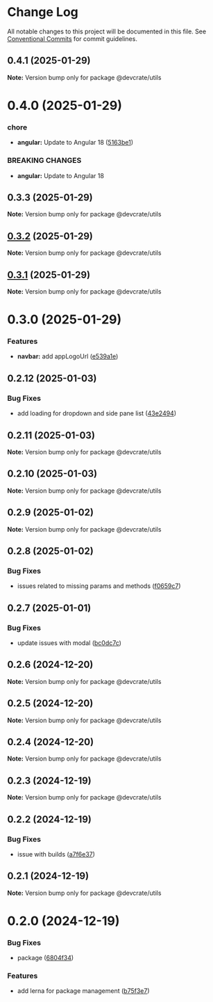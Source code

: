 # Change Log

All notable changes to this project will be documented in this file.
See [Conventional Commits](https://conventionalcommits.org) for commit guidelines.

## 0.4.1 (2025-01-29)

**Note:** Version bump only for package @devcrate/utils





# 0.4.0 (2025-01-29)


### chore

* **angular:** Update to Angular 18 ([5163be1](https://github.com/danda-panda-bytes/devcrate/commit/5163be1f7d07149b2b3e5e3cdbafc87817795416))


### BREAKING CHANGES

* **angular:** Update to Angular 18





## 0.3.3 (2025-01-29)

**Note:** Version bump only for package @devcrate/utils





## [0.3.2](https://github.com/danda-panda-bytes/devcrate/compare/@devcrate/utils@0.3.1...@devcrate/utils@0.3.2) (2025-01-29)

**Note:** Version bump only for package @devcrate/utils





## [0.3.1](https://github.com/danda-panda-bytes/devcrate/compare/@devcrate/utils@0.3.0...@devcrate/utils@0.3.1) (2025-01-29)

**Note:** Version bump only for package @devcrate/utils





# 0.3.0 (2025-01-29)


### Features

* **navbar:** add appLogoUrl ([e539a1e](https://github.com/danda-panda-bytes/devcrate/commit/e539a1e1a244025abeea21a1690f623fae69f888))





## 0.2.12 (2025-01-03)


### Bug Fixes

* add loading for dropdown and side pane list ([43e2494](https://github.com/danda-panda-bytes/devcrate/commit/43e249459089f49291c52ca64481b8f37d1aee74))





## 0.2.11 (2025-01-03)

**Note:** Version bump only for package @devcrate/utils





## 0.2.10 (2025-01-03)

**Note:** Version bump only for package @devcrate/utils





## 0.2.9 (2025-01-02)

**Note:** Version bump only for package @devcrate/utils





## 0.2.8 (2025-01-02)


### Bug Fixes

* issues related to missing params and methods ([f0659c7](https://github.com/danda-panda-bytes/devcrate/commit/f0659c732241d4f252e1552ebab5bfa3a219be2e))





## 0.2.7 (2025-01-01)


### Bug Fixes

* update issues with modal ([bc0dc7c](https://github.com/danda-panda-bytes/devcrate/commit/bc0dc7c1aee8015e8798966c88e790ddc0525c24))





## 0.2.6 (2024-12-20)

**Note:** Version bump only for package @devcrate/utils





## 0.2.5 (2024-12-20)

**Note:** Version bump only for package @devcrate/utils





## 0.2.4 (2024-12-20)

**Note:** Version bump only for package @devcrate/utils





## 0.2.3 (2024-12-19)

**Note:** Version bump only for package @devcrate/utils





## 0.2.2 (2024-12-19)


### Bug Fixes

* issue with builds ([a7f6e37](https://github.com/danda-panda-bytes/devcrate/commit/a7f6e377117525945a8ef70dcc209b07eb8517d5))





## 0.2.1 (2024-12-19)

**Note:** Version bump only for package @devcrate/utils





# 0.2.0 (2024-12-19)


### Bug Fixes

* package ([6804f34](https://github.com/danda-panda-bytes/devcrate/commit/6804f3465a4e8ccf5ad5f4e5d81aed2aefed0012))


### Features

* add lerna for package management ([b75f3e7](https://github.com/danda-panda-bytes/devcrate/commit/b75f3e7a414d7e7b02df9de17529212ae14f9169))
